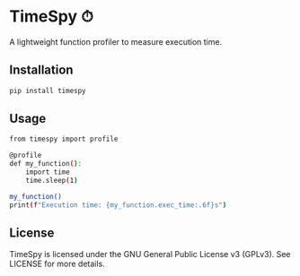 # TimeSpy ⏱
A lightweight function profiler to measure execution time.

## Installation
```sh
pip install timespy
```

## Usage

```sh
from timespy import profile

@profile
def my_function():
    import time
    time.sleep(1)

my_function()
print(f"Execution time: {my_function.exec_time:.6f}s")
```

## License

TimeSpy is licensed under the GNU General Public License v3 (GPLv3).
See LICENSE for more details.